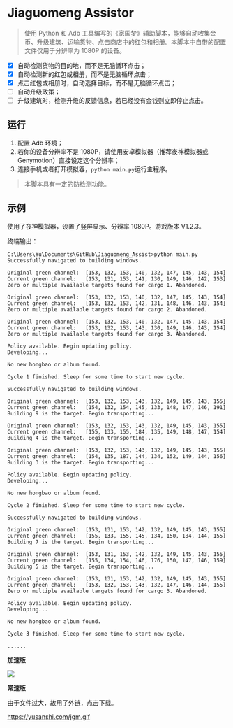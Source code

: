 # Jiaguomeng Assistor

> 使用 Python 和 Adb 工具编写的《家国梦》辅助脚本，能够自动收集金币、升级建筑、运输货物、点击商店中的红包和相册。本脚本中自带的配置文件仅用于分辨率为 1080P 的设备。


- [x] 自动检测货物的目的地，而不是无脑循环点击；
- [x] 自动检测新的红包或相册，而不是无脑循环点击；
- [x] 点击红包或相册时，自动选择目标，而不是无脑循环点击；
- [ ] 自动升级政策；
- [ ] 升级建筑时，检测升级的反馈信息，若已经没有金钱则立即停止点击。

## 运行

1. 配置 Adb 环境；
2. 若你的设备分辨率不是 1080P，请使用安卓模拟器（推荐夜神模拟器或 Genymotion）直接设定这个分辨率；
3. 连接手机或者打开模拟器，`python main.py`运行主程序。

> 本脚本具有一定的防检测功能。

## 示例

使用了夜神模拟器，设置了竖屏显示、分辨率 1080P。游戏版本 V1.2.3。

终端输出：

```
C:\Users\Yu\Documents\GitHub\Jiaguomeng_Assist>python main.py
Successfully navigated to building windows.

Original green channel:  [153, 132, 153, 140, 132, 147, 145, 143, 154]
Current green channel:   [153, 131, 153, 141, 130, 149, 146, 142, 153]
Zero or multiple available targets found for cargo 1. Abandoned.

Original green channel:  [153, 132, 153, 140, 132, 147, 145, 143, 154]
Current green channel:   [153, 132, 153, 142, 131, 148, 146, 143, 154]
Zero or multiple available targets found for cargo 2. Abandoned.

Original green channel:  [153, 132, 153, 140, 132, 147, 145, 143, 154]
Current green channel:   [153, 132, 153, 143, 130, 149, 146, 143, 154]
Zero or multiple available targets found for cargo 3. Abandoned.

Policy available. Begin updating policy.
Developing...

No new hongbao or album found.

Cycle 1 finished. Sleep for some time to start new cycle.

Successfully navigated to building windows.

Original green channel:  [153, 132, 153, 143, 132, 149, 145, 143, 155]
Current green channel:   [154, 132, 154, 145, 133, 148, 147, 146, 191]
Building 9 is the target. Begin transporting...

Original green channel:  [153, 132, 153, 143, 132, 149, 145, 143, 155]
Current green channel:   [155, 133, 155, 184, 135, 149, 148, 147, 154]
Building 4 is the target. Begin transporting...

Original green channel:  [153, 132, 153, 143, 132, 149, 145, 143, 155]
Current green channel:   [154, 135, 187, 144, 134, 152, 149, 144, 156]
Building 3 is the target. Begin transporting...

Policy available. Begin updating policy.
Developing...

No new hongbao or album found.

Cycle 2 finished. Sleep for some time to start new cycle.

Successfully navigated to building windows.

Original green channel:  [153, 131, 153, 142, 132, 149, 145, 143, 155]
Current green channel:   [155, 133, 155, 145, 134, 150, 184, 144, 155]
Building 7 is the target. Begin transporting...

Original green channel:  [153, 131, 153, 142, 132, 149, 145, 143, 155]
Current green channel:   [155, 134, 154, 146, 176, 150, 147, 146, 159]
Building 5 is the target. Begin transporting...

Original green channel:  [153, 131, 153, 142, 132, 149, 145, 143, 155]
Current green channel:   [153, 132, 153, 143, 132, 147, 146, 144, 155]
Zero or multiple available targets found for cargo 3. Abandoned.

Policy available. Begin updating policy.
Developing...

No new hongbao or album found.

Cycle 3 finished. Sleep for some time to start new cycle.

......
```

**加速版**

![](img/accelerated.gif)

**常速版**

由于文件过大，故用了外链，点击下载。

https://yusanshi.com/jgm.gif
